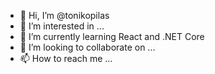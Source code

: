 - 👋 Hi, I’m @tonikopilas
- 👀 I’m interested in ...
- 🌱 I’m currently learning React and .NET Core
- 💞️ I’m looking to collaborate on ...
- 📫 How to reach me ...

<!---
tonikopilas/tonikopilas is a ✨ special ✨ repository because its `README.md` (this file) appears on your GitHub profile.
You can click the Preview link to take a look at your changes.
--->
